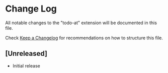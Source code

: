# Change Log

All notable changes to the "todo-at" extension will be documented in this file.

Check [Keep a Changelog](http://keepachangelog.com/) for recommendations on how to structure this file.

## [Unreleased]

- Initial release